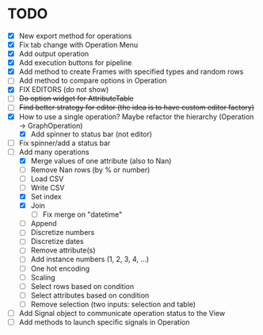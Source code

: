 # TODO
- [x] New export method for operations
- [x] Fix tab change with Operation Menu
- [x] Add output operation
- [x] Add execution buttons for pipeline
- [x] Add method to create Frames with specified types and random rows
- [ ] Add method to compare options in Operation
- [x] FIX EDITORS (do not show)
- [ ] ~~Do option widget for AttributeTable~~
- [ ] ~~Find better strategy for editor (the idea is to have custom editor factory)~~
- [x] How to use a single operation? Maybe refactor the hierarchy (Operation -> GraphOperation)
    - [x] Add spinner to status bar (not editor)
- [ ] Fix spinner/add a status bar
- [ ] Add many operations
    - [x] Merge values of one attribute (also to Nan)
    - [ ] Remove Nan rows (by % or number)
    - [ ] Load CSV
    - [ ] Write CSV
    - [x] Set index
    - [x] Join
        - [ ] Fix merge on "datetime"
    - [ ] Append
    - [ ] Discretize numbers
    - [ ] Discretize dates
    - [ ] Remove attribute(s)
    - [ ] Add instance numbers (1, 2, 3, 4, ...)
    - [ ] One hot encoding
    - [ ] Scaling
    - [ ] Select rows based on condition
    - [ ] Select attributes based on condition
    - [ ] Remove selection (two inputs: selection and table)
- [ ] Add Signal object to communicate operation status to the View
- [ ] Add methods to launch specific signals in Operation